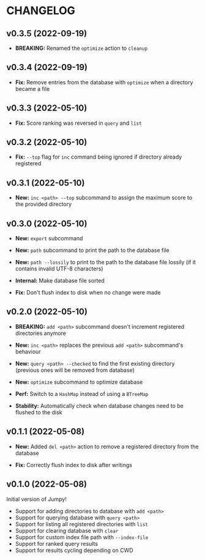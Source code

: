 # CHANGELOG

## v0.3.5 (2022-09-19)

* **BREAKING:** Renamed the `optimize` action to `cleanup`

## v0.3.4 (2022-09-19)

* **Fix:** Remove entries from the database with `optimize` when a directory became a file

## v0.3.3 (2022-05-10)

* **Fix:** Score ranking was reversed in `query` and `list`

## v0.3.2 (2022-05-10)

* **Fix:** `--top` flag for `inc` command being ignored if directory already registered

## v0.3.1 (2022-05-10)

* **New:** `inc <path> --top` subcommand to assign the maximum score to the provided directory

## v0.3.0 (2022-05-10)

* **New:** `export` subcommand
* **New:** `path` subcommand to print the path to the database file
* **New:** `path --lossily` to print to the path to the database file lossily (if it contains invalid UTF-8 characters)

* **Internal:** Make database file sorted

* **Fix:** Don't flush index to disk when no change were made

## v0.2.0 (2022-05-10)

* **BREAKING:** `add <path>` subcommand doesn't increment registered directories anymore

* **New:** `inc <path>` replaces the previous `add <path>` subcommand's behaviour
* **New:** `query <path> --checked` to find the first existing directory (previous ones will be removed from database)
* **New:** `optimize` subcommand to optimize database

* **Perf:** Switch to a `HashMap` instead of using a `BTreeMap`

* **Stability:** Automatically check when database changes need to be flushed to the disk

## v0.1.1 (2022-05-08)

* **New:** Added `del <path>` action to remove a registered directory from the database

* **Fix:** Correctly flush index to disk after writings

## v0.1.0 (2022-05-08)

Initial version of Jumpy!

* Support for adding directories to database with `add <path>`
* Support for querying database with `query <path>`
* Support for listing all registered directories with `list`
* Support for clearing database with `clear`
* Support for custom index file path with `--index-file`
* Support for ranked query results
* Support for results cycling depending on CWD
